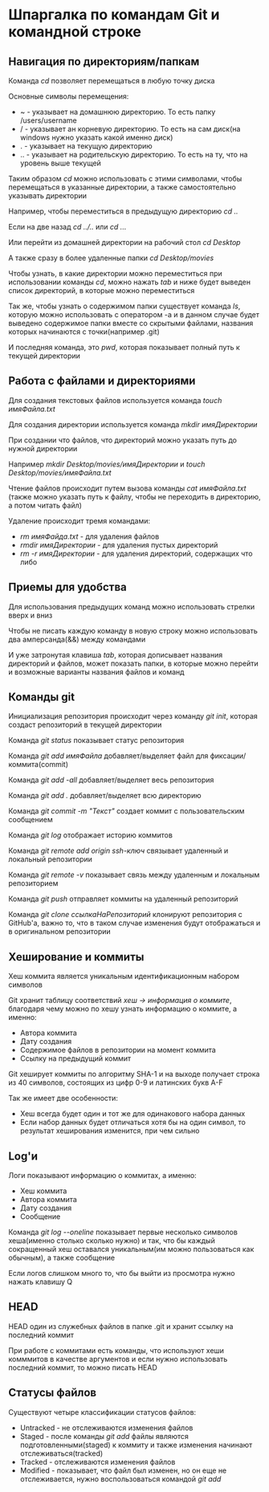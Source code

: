 # Шпаргалка по командам Git и командной строке


## Навигация по директориям/папкам


Команда _cd_ позволяет перемещаться в любую точку диска


Основные символы перемещения:


* ~ - указывает на домашнюю директорию. То есть папку /users/username
* / - указывает ан корневую директорию. То есть на сам диск(на windows нужно указать какой именно диск)
* . - указывает на текущую директорию 
* .. - указывает на родительскую директорию. То есть	на ту, что на уровень выше текущей 


Таким образом _cd_ можно использовать с этими символами, чтобы перемещаться в указанные директории, а также самостоятельно указывать директории


Например, чтобы переместиться в предыдущую директорию _cd .._


Если на две назад _cd ../.._ или _cd ..._


Или перейти из домашней директории на рабочий стол _cd Desktop_


А также сразу в более удаленные папки _cd Desktop/movies_


Чтобы узнать, в какие директории можно переместиться при использовании команды _cd_, можно нажать _tab_ и ниже будет выведен список директорий, в которые можно переместиться 


Так же, чтобы узнать о содержимом папки существует команда _ls_, которую можно использовать с оператором -a и в данном случае будет выведено содержимое папки вместе со скрытыми файлами, названия которых начинаются с точки(например .git)


И последняя команда, это _pwd_, которая показывает полный путь к текущей директории 


## Работа с файлами и директориями 


Для создания текстовых файлов используется команда _touch имяФайла.txt_ 


Для создания директории используется команда _mkdir имяДиректории_


При создании что файлов, что директорий можно указать путь до нужной директории 


Например _mkdir Desktop/movies/имяДиректории_ и _touch Desktop/movies/имяФайла.txt_


Чтение файлов происходит путем вызова команды _cat имяФайла.txt_ (также можно указать путь к файлу, чтобы не переходить в директорию, а потом читать файл)


Удаление происходит тремя командами:


* _rm имяФайда.txt_ - для удаления файлов 
* _rmdir имяДиректории_ - для удаления пустых директорий
* _rm -r имяДиректории_ - для удаления директорий, содержащих что либо


## Приемы для удобства 


Для использования предыдущих команд можно использовать стрелки вверх и вниз 


Чтобы не писать каждую команду в новую строку можно использовать два амперсанда(&&) между командами

И уже затронутая клавиша _tab_, которая дописывает названия директорий и файлов, может показать папки, в которые можно перейти и возможные варианты названия файлов и команд 


## Команды git


Инициализация репозитория происходит через команду _git init_, которая создаст репозиторий в текущей директории 


Команда _git status_ показывает статус репозитория 


Команда _git add имяФайла_ добавляет/выделяет файл для фиксации/коммита(commit)


Команда _git add -all_ добавляет/выделяет весь репозитория


Команда _git add ._ добавляет/выделяет всю директорию


Команда _git commit -m "Текст"_ создает коммит с пользовательским сообщением


Команда _git log_ отображает историю коммитов


Команда _git remote add origin ssh-ключ_ связывает удаленный и локальный репозитории


Команда _git remote -v_ показывает связь между удаленным и локальным репозиторием 


Команда _git push_ отправляет коммиты на удаленный репозиторий 


Команда _git clone ссылкаНаРепозиторий_ клонируют репозитория с GitHub'а, важно то, что в таком случае изменения будут отображаться и в оригинальном репозитории


## Хеширование и коммиты


Хеш коммита является уникальным идентификационным набором символов


Git хранит таблицу соответствий _хеш -> информация о коммите_, благодаря чему можно по хешу узнать информацию о коммите, а именно:


* Автора коммита
* Дату создания 
* Содержимое файлов в репозитории на момент коммита
* Ссылку на предыдущий коммит


Git хеширует коммиты по алгоритму SHA-1 и на выходе получает строка из 40 символов, состоящих из цифр 0-9 и латинских букв A-F


Так же имеет две особенности:


* Хеш всегда будет один и тот же для одинакового набора данных
* Если набор данных будет отличаться хотя бы на один символ, то результат хеширования изменится, при чем сильно


## Log'и 


Логи показывают информацию о коммитах, а именно:


* Хеш коммита
* Автора коммита
* Дату создания 
* Сообщение


Команда _git log --oneline_ показывает первые несколько символов хеша(именно столько сколько нужно) и так, что бы каждый сокращенный хеш оставался уникальным(им можно пользоваться как обычным), а также сообщение 


Если логов слишком много то, что бы выйти из просмотра нужно нажать клавишу Q


## HEAD


HEAD один из служебных файлов в папке .git и хранит ссылку на последний коммит 


При работе с коммитами есть команды, что используют хеши комммитов в качестве аргументов и если нужно использовать последний коммит, то можно писать HEAD


## Статусы файлов 


Существуют четыре классификации статусов файлов:


* Untracked - не отслеживаются изменения файлов
* Staged - после команды _git add_ файлы являются подготовленными(staged) к коммиту и также изменения начинают отслеживаться(tracked)
* Tracked - отслеживаются изменения файлов
* Modified - показывает, что файл был изменен, но он еще не отслеживается, нужно воспользоваться командой _git add_